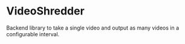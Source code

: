 # VideoShredder

Backend library to take a single video and output as many videos in a configurable interval.
